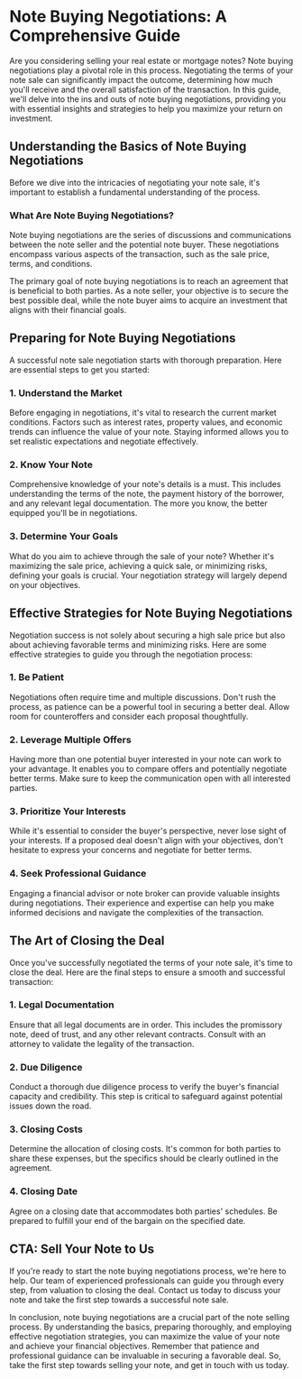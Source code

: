 # Note Buying Negotiations: A Comprehensive Guide

Are you considering selling your real estate or mortgage notes? Note buying negotiations play a pivotal role in this process. Negotiating the terms of your note sale can significantly impact the outcome, determining how much you'll receive and the overall satisfaction of the transaction. In this guide, we'll delve into the ins and outs of note buying negotiations, providing you with essential insights and strategies to help you maximize your return on investment.

## Understanding the Basics of Note Buying Negotiations

Before we dive into the intricacies of negotiating your note sale, it's important to establish a fundamental understanding of the process.

### What Are Note Buying Negotiations?

Note buying negotiations are the series of discussions and communications between the note seller and the potential note buyer. These negotiations encompass various aspects of the transaction, such as the sale price, terms, and conditions.

The primary goal of note buying negotiations is to reach an agreement that is beneficial to both parties. As a note seller, your objective is to secure the best possible deal, while the note buyer aims to acquire an investment that aligns with their financial goals.

## Preparing for Note Buying Negotiations

A successful note sale negotiation starts with thorough preparation. Here are essential steps to get you started:

### 1. Understand the Market

Before engaging in negotiations, it's vital to research the current market conditions. Factors such as interest rates, property values, and economic trends can influence the value of your note. Staying informed allows you to set realistic expectations and negotiate effectively.

### 2. Know Your Note

Comprehensive knowledge of your note's details is a must. This includes understanding the terms of the note, the payment history of the borrower, and any relevant legal documentation. The more you know, the better equipped you'll be in negotiations.

### 3. Determine Your Goals

What do you aim to achieve through the sale of your note? Whether it's maximizing the sale price, achieving a quick sale, or minimizing risks, defining your goals is crucial. Your negotiation strategy will largely depend on your objectives.

## Effective Strategies for Note Buying Negotiations

Negotiation success is not solely about securing a high sale price but also about achieving favorable terms and minimizing risks. Here are some effective strategies to guide you through the negotiation process:

### 1. Be Patient

Negotiations often require time and multiple discussions. Don't rush the process, as patience can be a powerful tool in securing a better deal. Allow room for counteroffers and consider each proposal thoughtfully.

### 2. Leverage Multiple Offers

Having more than one potential buyer interested in your note can work to your advantage. It enables you to compare offers and potentially negotiate better terms. Make sure to keep the communication open with all interested parties.

### 3. Prioritize Your Interests

While it's essential to consider the buyer's perspective, never lose sight of your interests. If a proposed deal doesn't align with your objectives, don't hesitate to express your concerns and negotiate for better terms.

### 4. Seek Professional Guidance

Engaging a financial advisor or note broker can provide valuable insights during negotiations. Their experience and expertise can help you make informed decisions and navigate the complexities of the transaction.

## The Art of Closing the Deal

Once you've successfully negotiated the terms of your note sale, it's time to close the deal. Here are the final steps to ensure a smooth and successful transaction:

### 1. Legal Documentation

Ensure that all legal documents are in order. This includes the promissory note, deed of trust, and any other relevant contracts. Consult with an attorney to validate the legality of the transaction.

### 2. Due Diligence

Conduct a thorough due diligence process to verify the buyer's financial capacity and credibility. This step is critical to safeguard against potential issues down the road.

### 3. Closing Costs

Determine the allocation of closing costs. It's common for both parties to share these expenses, but the specifics should be clearly outlined in the agreement.

### 4. Closing Date

Agree on a closing date that accommodates both parties' schedules. Be prepared to fulfill your end of the bargain on the specified date.

## CTA: Sell Your Note to Us

If you're ready to start the note buying negotiations process, we're here to help. Our team of experienced professionals can guide you through every step, from valuation to closing the deal. Contact us today to discuss your note and take the first step towards a successful note sale.

In conclusion, note buying negotiations are a crucial part of the note selling process. By understanding the basics, preparing thoroughly, and employing effective negotiation strategies, you can maximize the value of your note and achieve your financial objectives. Remember that patience and professional guidance can be invaluable in securing a favorable deal. So, take the first step towards selling your note, and get in touch with us today.